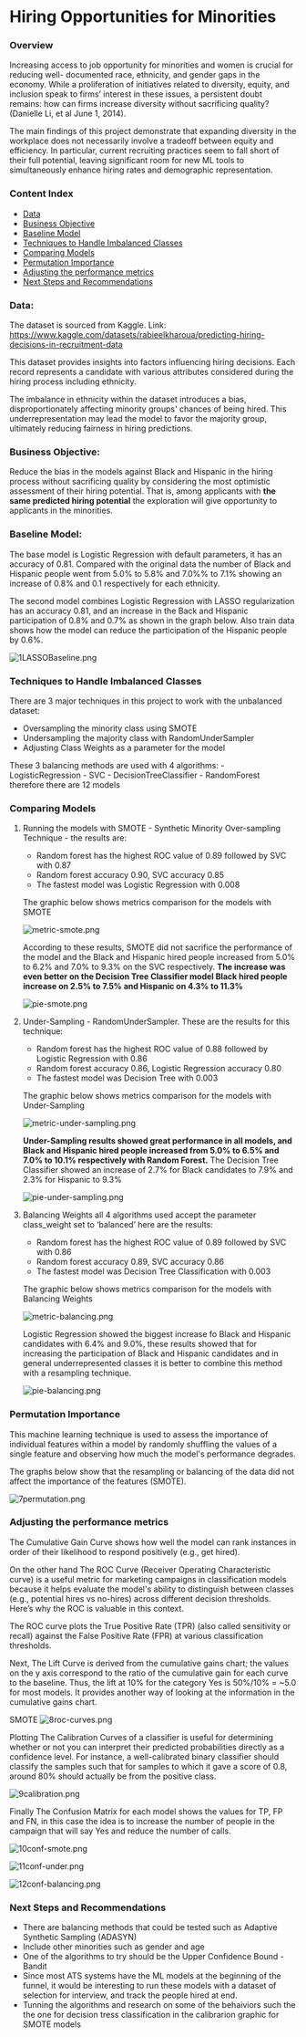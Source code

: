 # Hiring Opportunities for Minorities 

### Overview

Increasing access to job opportunity for minorities and women is crucial for reducing well- documented race, ethnicity, and gender gaps in the economy. While a proliferation of initiatives related to diversity, equity, and inclusion speak to firms’ interest in these issues, a persistent doubt remains: how can firms increase diversity without sacrificing quality? (Danielle Li, et al June 1, 2014).

The main findings of this project demonstrate that expanding diversity in the workplace does not necessarily involve a tradeoff between equity and efficiency. In particular, current recruiting practices seem to fall short of their full potential, leaving significant room for new ML tools to simultaneously enhance hiring rates and demographic representation.

### Content Index 
- [Data](#data)
- [Business Objective](#business-objective)
- [Baseline Model](#baseline-model)
- [Techniques to Handle Imbalanced Classes](#techniques-to-handle-imbalanced-classes)
- [Comparing Models](#comparing-models)
- [Permutation Importance](#permutation-importance)
- [Adjusting the performance metrics](#adjusting-the-performance-metrics)
- [Next Steps and Recommendations](#next-steps-and-recommendations)


### Data:
The dataset is sourced from Kaggle.
Link: https://www.kaggle.com/datasets/rabieelkharoua/predicting-hiring-decisions-in-recruitment-data

This dataset provides insights into factors influencing hiring decisions. Each record represents a candidate with various attributes considered during the hiring process including ethnicity.

The imbalance in ethnicity within the dataset introduces a bias, disproportionately affecting minority groups' chances of being hired. This underrepresentation may lead the model to favor the majority group, ultimately reducing fairness in hiring predictions.

### Business Objective:

Reduce the bias in the models against Black and Hispanic in the hiring process without sacrificing quality by considering the most optimistic assessment of their hiring potential. That is, among applicants with **the same predicted hiring potential** the exploration will give opportunity to applicants in the minorities.

### Baseline Model:

The base model is Logistic Regression with default parameters, it has an accuracy of 0.81.
Compared with the original data the number of Black and Hispanic people went from 5.0% to 5.8% and 7.0%% to 7.1% showing an increase of 0.8% and 0.1 respectively for each ethnicity.

The second model combines Logistic Regression with LASSO regularization has an accuracy 0.81, and an increase in the Back and Hispanic participation of 0.8% and 0.7% as shown in the graph below. Also train data shows how the model can reduce the participation of the Hispanic people by 0.6%.

![1LASSOBaseline.png](attachment:c44ee6fd-91d0-4148-8ec0-356b48ea180f.png)

### Techniques to Handle Imbalanced Classes

There are 3 major techniques in this project to work with the unbalanced dataset: 

   - Oversampling the minority class using SMOTE
   - Undersampling the majority class with RandomUnderSampler
   - Adjusting Class Weights as a parameter for the model

These 3 balancing methods are used with 4 algorithms:
    - LogisticRegression 
    - SVC 
    - DecisionTreeClassifier
    - RandomForest 
    therefore there are 12 models 

### Comparing Models 

1. Running the models with SMOTE - Synthetic Minority Over-sampling Technique - the results are:
   - Random forest has the highest ROC value of 0.89 followed by SVC with 0.87
   - Random forest accuracy 0.90, SVC accuracy 0.85
   - The fastest model was Logistic Regression with 0.008

    The graphic below shows metrics comparison for the models with SMOTE 
   
    ![metric-smote.png](attachment:70977059-164a-4d5c-93f4-2f916b816427.png)

    According to these results, SMOTE did not sacrifice the performance of the model and the Black and Hispanic hired people increased from 5.0% to 6.2% and 7.0% to 9.3% on the SVC respectively. **The increase was even better on the Decision Tree Classifier model Black hired people increase on 2.5% to 7.5% and Hispanic on 4.3% to 11.3%**

    ![pie-smote.png](attachment:abae8e4c-a879-4886-9d31-665a9255a251.png)

3. Under-Sampling - RandomUnderSampler. These are the results for this technique:
    - Random forest has the highest ROC value of 0.88 followed by Logistic Regression with 0.86
    - Random forest accuracy 0.86, Logistic Regression accuracy 0.80
    - The fastest model was Decision Tree with 0.003

    The graphic below shows metrics comparison for the models with Under-Sampling 

    ![metric-under-sampling.png](attachment:0af38587-e3ef-4ec1-b5d1-4c6a6f7f90b5.png)

    **Under-Sampling results showed great performance in all models, and Black and Hispanic hired people increased from 5.0% to 6.5% and 7.0% to 10.1% respectively with Random Forest.** The Decision Tree Classifier showed an increase of 2.7% for Black candidates to 7.9% and 2.3% for Hispanic to 9.3%

    ![pie-under-sampling.png](attachment:0398e467-fff7-4bb8-aae7-7d3dca665450.png)

3. Balancing Weights all 4 algorithms used accept the parameter class_weight set to ‘balanced’ here are the results:
   - Random forest has the highest ROC value of 0.89 followed by SVC with 0.86
   - Random forest accuracy 0.89, SVC accuracy 0.86
   - The fastest model was Decision Tree Classification with 0.003

    The graphic below shows metrics comparison for the models with Balancing Weights 

    ![metric-balancing.png](attachment:ae7240f6-ae3a-4229-bef6-095b6e517117.png)

    Logistic Regression showed the biggest increase fo Black and Hispanic candidates with 6.4% and 9.0%, these results showed that for increasing the participation of Black and Hispanic candidates and in general underrepresented classes it is better to combine this method with a resampling technique. 

    ![pie-balancing.png](attachment:a5fa0d96-5eff-4ff8-a6bb-41ff7b00b022.png)
    
### Permutation Importance
This machine learning technique is used to assess the importance of individual features within a model by randomly shuffling the values of a single feature and observing how much the model's performance degrades. 

The graphs below show that the resampling or balancing of the data did not affect the importance of the features (SMOTE). 

![7permutation.png](attachment:180b4c04-4b88-4772-81e8-3945c4df458b.png)

### Adjusting the performance metrics

The Cumulative Gain Curve shows how well the model can rank instances in order of their likelihood to respond positively (e.g., get hired).

On the other hand The ROC Curve (Receiver Operating Characteristic curve) is a useful metric for marketing campaigns in classification models because it helps evaluate the model's ability to distinguish between classes (e.g., potential hires vs no-hires) across different decision thresholds. Here’s why the ROC is valuable in this context.

The ROC curve plots the True Positive Rate (TPR) (also called sensitivity or recall) against the False Positive Rate (FPR) at various classification thresholds.

Next, The Lift Curve is derived from the cumulative gains chart; the values on the y axis correspond to the ratio of the cumulative gain for each curve to the baseline. Thus, the lift at 10% for the category Yes is 50%/10% = ~5.0 for most models. It provides another way of looking at the information in the cumulative gains chart.

SMOTE
![8roc-curves.png](attachment:23107838-ec23-478d-8d54-7e300f97f3c4.png)

Plotting The Calibration Curves of a classifier is useful for determining whether or not you can interpret their predicted probabilities directly as a confidence level. For instance, a well-calibrated binary classifier should classify the samples such that for samples to which it gave a score of 0.8, around 80% should actually be from the positive class.

![9calibration.png](attachment:e963a703-5f83-4405-996c-4f1fbf9d679d.png)
    
Finally The Confusion Matrix for each model shows the values for TP, FP and FN, in this case the idea is to increase the number of people in the campaign that will say Yes and reduce the number of calls.

![10conf-smote.png](attachment:3bd69f01-8af1-472e-a954-76ac13b3706c.png)

![11conf-under.png](attachment:bd8a9489-91ac-435a-9151-48b22e86284b.png)

![12conf-balancing.png](attachment:2b6d1751-44e6-4cde-943c-926ba2df2dca.png)

### Next Steps and Recommendations
 
- There are balancing methods that could be tested such as Adaptive Synthetic Sampling (ADASYN) 
- Include other minorities such as gender and age
- One of the algorithms to try should be the Upper Confidence Bound - Bandit
- Since most ATS systems have the ML models at the beginning of the funnel, it would be interesting to run these models with a dataset of selection for interview, and track the people hired at end. 
- Tunning the algorithms and research on some of the behaiviors such the the one for decision tress classification in the calibrarion graphic for SMOTE models
